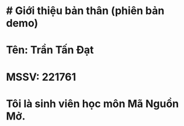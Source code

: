 # \# Giới thiệu bản thân (phiên bản demo)

# Tên: Trần Tấn Đạt

# MSSV: 221761

# Tôi là sinh viên học môn Mã Nguồn Mở.

